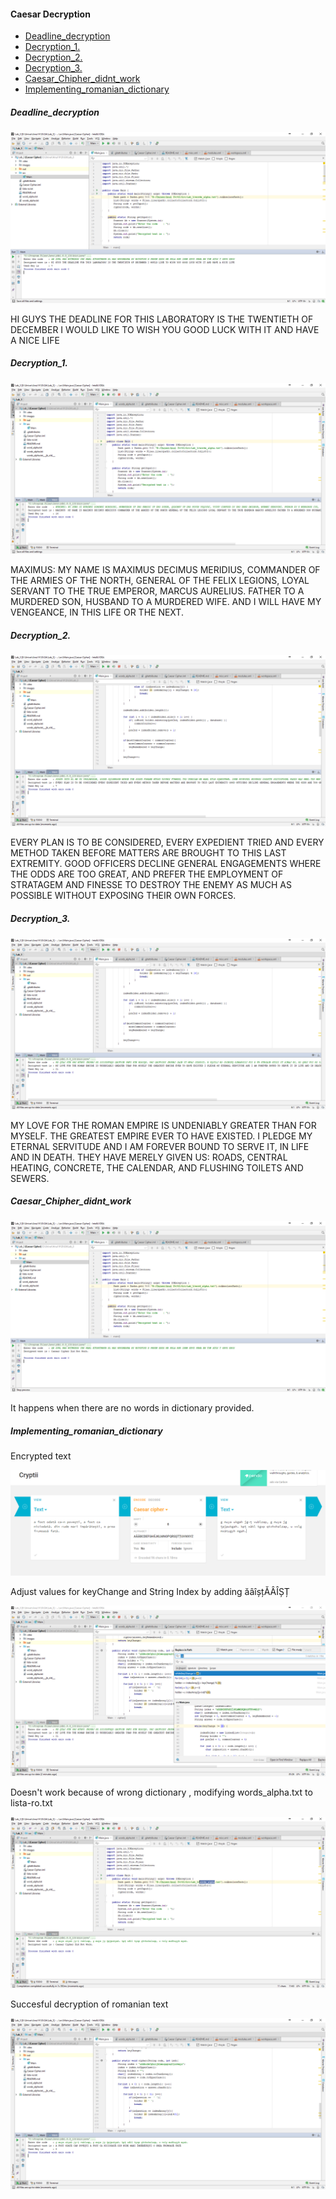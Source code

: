﻿#### Caesar Decryption
* [Deadline_decryption](#Deadline_decryption)
* [Decryption_1.](#Decryption_1.)
* [Decryption_2.](#Decryption_2.)
* [Decryption_3.](#Decryption_3.)
* [Caesar_Chipher_didnt_work](#Caesar_Chipher_didnt_work)
* [Implementing_romanian_dictionary](#Implementing_romanian_dictionary)

##### <a id="Deadline_decryption"></a>Deadline_decryption 

![alt text](https://github.com/cristeav49/SI/blob/master/Lab_3/images/2.PNG "Deadline_decryption ")

HI GUYS THE DEADLINE FOR THIS LABORATORY IS THE TWENTIETH OF DECEMBER I WOULD LIKE TO WISH YOU GOOD LUCK WITH IT AND HAVE A NICE LIFE

##### <a id="Decryption_1."></a>Decryption_1. 

![alt text](https://github.com/cristeav49/SI/blob/master/Lab_3/images/3.PNG "Decryption_1. ")

MAXIMUS: MY NAME IS MAXIMUS DECIMUS MERIDIUS, COMMANDER OF THE ARMIES OF THE NORTH, GENERAL OF THE FELIX LEGIONS, LOYAL SERVANT TO THE TRUE EMPEROR, MARCUS AURELIUS. FATHER TO A MURDERED SON, HUSBAND TO A MURDERED WIFE. AND I WILL HAVE MY VENGEANCE, IN THIS LIFE OR THE NEXT.

##### <a id="Decryption_2."></a>Decryption_2. 

![alt text](https://github.com/cristeav49/SI/blob/master/Lab_3/images/4.PNG "Decryption_2. ")

EVERY PLAN IS TO BE CONSIDERED, EVERY EXPEDIENT TRIED AND EVERY METHOD TAKEN BEFORE MATTERS ARE BROUGHT TO THIS LAST EXTREMITY. GOOD OFFICERS DECLINE GENERAL ENGAGEMENTS WHERE THE ODDS ARE TOO GREAT, AND PREFER THE EMPLOYMENT OF STRATAGEM AND FINESSE TO DESTROY THE ENEMY AS MUCH AS POSSIBLE WITHOUT EXPOSING THEIR OWN FORCES.

##### <a id="Decryption_3."></a>Decryption_3. 

![alt text](https://github.com/cristeav49/SI/blob/master/Lab_3/images/5.PNG "Decryption_3. ")

MY LOVE FOR THE ROMAN EMPIRE IS UNDENIABLY GREATER THAN FOR MYSELF. THE GREATEST EMPIRE EVER TO HAVE EXISTED. I PLEDGE MY ETERNAL SERVITUDE AND I AM FOREVER BOUND TO SERVE IT, IN LIFE AND IN DEATH. THEY HAVE MERELY GIVEN US: ROADS, CENTRAL HEATING, CONCRETE, THE CALENDAR, AND FLUSHING TOILETS AND SEWERS.

##### <a id="Caesar_Chipher_didnt_work"></a>Caesar_Chipher_didnt_work

![alt text](https://github.com/cristeav49/SI/blob/master/Lab_3/images/1.png "Caesar_Chipher_didnt_work")

It happens when there are no words in dictionary provided.


##### <a id="Implementing_romanian_dictionary"></a>Implementing_romanian_dictionary

Encrypted text

![alt text](https://github.com/cristeav49/SI/blob/master/Lab_3/images/6.PNG "Implementing romanian dictionary")

Adjust values for keyChange and String Index by adding ăâîșțĂÂÎȘȚ

![alt text](https://github.com/cristeav49/SI/blob/master/Lab_3/images/7.PNG "Implementing romanian dictionary")

Doesn't work because of wrong dictionary , modifying words_alpha.txt to lista-ro.txt

![alt text](https://github.com/cristeav49/SI/blob/master/Lab_3/images/8.PNG "Implementing romanian dictionary")

Succesful decryption of romanian text 

![alt text](https://github.com/cristeav49/SI/blob/master/Lab_3/images/9.PNG "Implementing romanian dictionary")
